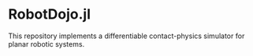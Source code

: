 # RobotDojo.jl
This repository implements a differentiable contact-physics simulator for planar robotic systems. 